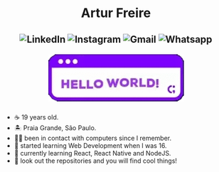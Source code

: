 <h1 align="center">
Artur Freire
</h1>

<h2 align="center">
  
![LinkedIn](https://img.shields.io/badge/-LinkedIn-7c01fe?style=flat-square&logo=Linkedin&logoColor=white&link=https://www.linkedin.com/in/freirart/)
![Instagram](https://img.shields.io/badge/-Instagram-7c01fe?style=flat-square&logo=Instagram&logoColor=white&link=https://www.instagram.com/freirart//)
![Gmail](https://img.shields.io/badge/-Gmail-7c01fe?style=flat-square&logo=Gmail&logoColor=white&link=mailto:freirart.contato@gmail.com)
![Whatsapp](https://img.shields.io/badge/-Whatsapp-7c01fe?style=flat-square&labelColor=7c01fe&logo=whatsapp&logoColor=white&link=https://api.whatsapp.com/send?phone=5512988344336&text=Olá!)

![Greetings!👋](https://raw.githubusercontent.com/freirart/freirart/master/hello_world.gif)

</h2>

- ☕ 19 years old.
- 🏝 Praia Grande, São Paulo.
- 👨‍💻 been in contact with computers since I remember. 
- 👶 started learning Web Development when I was 16.
- 🚀 currently learning React, React Native and NodeJS.
- 👀 look out the repositories and you will find cool things!
